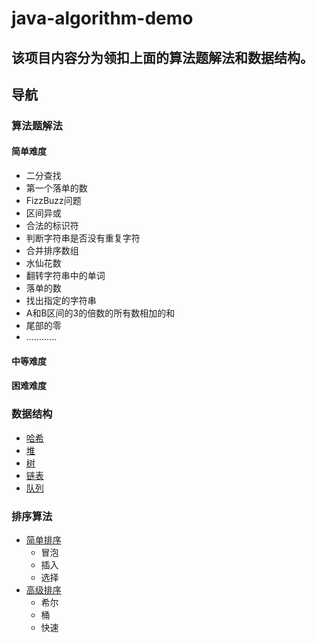 # java-algorithm-demo
## 该项目内容分为领扣上面的算法题解法和数据结构。

## 导航
### 算法题解法
 #### 简单难度
  - 二分查找
  - 第一个落单的数
  - FizzBuzz问题
  - 区间异或
  - 合法的标识符
  - 判断字符串是否没有重复字符
  - 合并排序数组
  - 水仙花数
  - 翻转字符串中的单词
  - 落单的数
  - 找出指定的字符串
  - A和B区间的3的倍数的所有数相加的和
  - 尾部的零
  - ............
 #### 中等难度
 #### 困难难度
 
 ### 数据结构
 - [哈希](https://github.com/q297218757/java-algorithm-demo/tree/master/src/com/java/structure/hash)
 - [堆](https://github.com/q297218757/java-algorithm-demo/tree/master/src/com/java/structure/heap)
 - [树](https://github.com/q297218757/java-algorithm-demo/tree/master/src/com/java/structure/tree)
 - [链表](https://github.com/q297218757/java-algorithm-demo/tree/master/src/com/java/structure/link)
 - [队列](https://github.com/q297218757/java-algorithm-demo/tree/master/src/com/java/structure/queue)
 
 ### 排序算法
  - [简单排序](https://github.com/q297218757/java-algorithm-demo/tree/master/src/com/java/sort/general/)
    - 冒泡
    - 插入   
    - 选择  
  - [高级排序](https://github.com/q297218757/java-algorithm-demo/tree/master/src/com/java/sort/senior)
    - 希尔
    - 桶
    - 快速
    

